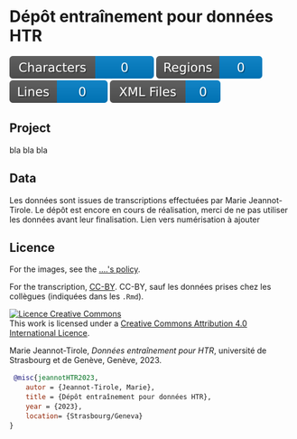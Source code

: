 # Dépôt entraînement pour données HTR

![characters badge](badges/characters.svg) ![regions badge](badges/regions.svg) ![lines badge](badges/lines.svg) ![files badge](badges/files.svg) 

## Project

bla bla bla

## Data

Les données sont issues de transcriptions effectuées par Marie Jeannot-Tirole.
Le dépôt est encore en cours de réalisation, merci de ne pas utiliser les données avant leur finalisation.
Lien vers numérisation à ajouter

## Licence

For the images, see the [....'s policy](lien).

For the transcription, [CC-BY](https://creativecommons.org/licenses/by/4.0/).
CC-BY, sauf les données prises chez les collègues (indiquées dans les ```.Rmd```).

<a rel="license" href="http://creativecommons.org/licenses/by/4.0/"><img alt="Licence Creative Commons" style="border-width:0" src="https://i.creativecommons.org/l/by/4.0/88x31.png" /></a><br />This work is licensed under a <a rel="license" href="http://creativecommons.org/licenses/by/4.0/">Creative Commons Attribution 4.0 International Licence</a>.

Marie Jeannot-Tirole, _Données entraînement pour HTR_, université de Strasbourg et de Genève, Genève, 2023.
```bibtex
 @misc{jeannotHTR2023,
    autor = {Jeannot-Tirole, Marie},
    title = {Dépôt entraînement pour données HTR}, 
    year = {2023},    
    location= {Strasbourg/Geneva}
}
